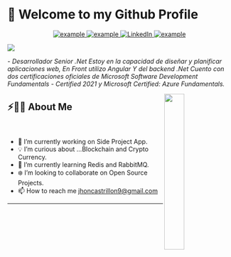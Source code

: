 
# 👋 Welcome to my Github Profile
  
  <p align ="center">
  <a  href="https://github.com/jhoncastrillon9" target="_blank">
    <img src="https://img.shields.io/badge/My_Website-000000?style=for-the-badge&logo=Microsoft-edge&logoColor=white" alt="example"/>
  </a>
  <a href="mailto:jhocastrillon9@gmail.com?subject=Feedback%20From%20Github&body=Hello," target="_blank">
    <img src="https://img.shields.io/badge/Gmail-D14836?style=for-the-badge&logo=gmail&logoColor=white" alt="example"/>
  </a>
   <a href="https://www.linkedin.com/in/jhon-castrillon-a20540101/" target="_blank">
    <img alt="LinkedIn" src="https://img.shields.io/badge/LinkedIn-0077B5?style=for-the-badge&logo=linkedin&logoColor=white">
  </a>   
  </a>  
  <a href="https://twitter.com/jhoncastrillon9" target="_blank">
      <img src="https://img.shields.io/badge/Twitter-1DA1F2.svg?style=for-the-badge&logo=twitter&logoColor=white" alt="example"/>
    </a>
  </p>
  
<img src="https://readme-typing-svg.herokuapp.com?font=Architects+Daughter&color=22EBF7&size=25&center=false&lines=hey!+its+Jhon+Castrillón;Full+.Net...;SQL+AWS+AZURE+Enthusiast..."/>

 <p>- <i>Desarrollador Senior .Net Estoy en la capacidad de diseñar y planificar aplicaciones web, En Front utilizo Angular  Y del backend .Net Cuento con dos certificaciones oficiales de Microsoft Software Development Fundamentals - Certified 2021 y Microsoft Certified: Azure Fundamentals.</i></p>


<img src="https://user-images.githubusercontent.com/89788120/167628634-549d2bdd-609e-4275-85af-1e1974da64ca.gif" width="30%" align="right" />

## ⚡🙋‍♂️ About Me

</br>

- 🔧 I’m currently working on Side Project App.
- 💡 I’m curious about ...Blockchain and Crypto Currency.
- 📖 I’m currently learning Redis and RabbitMQ.
- ❄️ I’m looking to collaborate on Open Source Projects.
- 📫 How to reach me jhoncastrillon9@gmail.com

<hr>
</br>

